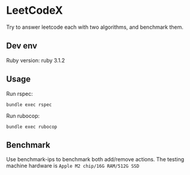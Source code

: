 # LeetCodeX

Try to answer leetcode each with two algorithms, and benchmark them.

## Dev env

Ruby version: ruby 3.1.2

## Usage

Run rspec:

```
bundle exec rspec
```

Run rubocop:

```
bundle exec rubocop
```

## Benchmark

Use benchmark-ips to benchmark both add/remove actions. The testing machine hardware is `Apple M2 chip/16G RAM/512G SSD`
